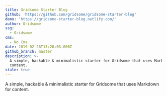 ```yaml
---
title: Gridsome Starter Blog
github: 'https://github.com/gridsome/gridsome-starter-blog'
demo: 'https://gridsome-starter-blog.netlify.com/'
author: Gridsome
ssg:
  - Gridsome
cms:
  - No Cms
date: 2019-02-26T13:28:03.000Z
github_branch: master
description: >-
  A simple, hackable & minimalistic starter for Gridsome that uses Markdown for
  content.
stale: true
---
```


A simple, hackable & minimalistic starter for Gridsome that uses Markdown for content.

